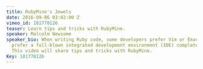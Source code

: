 ```yaml
---
title: RubyMine's Jewels
date: 2016-09-06 03:02:00 Z
vimeo_id: 181778126
teaser: Learn tips and tricks with RubyMine.
speaker: Malcolm Newsome
speaker_bio: When writing Ruby code, some developers prefer Vim or Emacs, while others
  prefer a full-blown integrated development environment (IDE) complete with debugger.
  This video will share tips and tricks with RubyMine.
Key: 181778126
---
```


